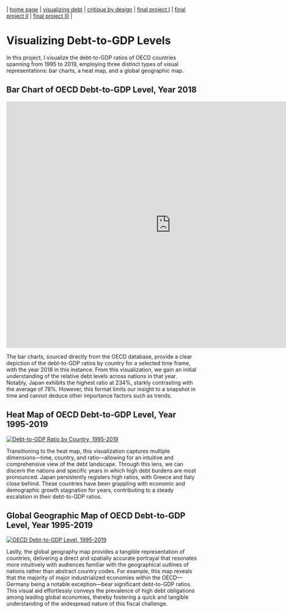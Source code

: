 | [home page](https://minkang20.github.io/tswd-portfolio-minkangl/) | [visualizing debt](visualizing-government-debt) | [critique by design](critique-by-design) | [final project I](final-project-part-one) | [final project II](final-project-part-two) | [final project III](final-project-part-three) |

# Visualizing Debt-to-GDP Levels

In this project, I visualize the debt-to-GDP ratios of OECD countries spanning from 1995 to 2019, employing three distinct types of visual representations: bar charts, a heat map, and a global geographic map.

## Bar Chart of OECD Debt-to-GDP Level, Year 2018
<iframe src="https://data.oecd.org/chart/7kqG" width="860" height="645" style="border: 0" mozallowfullscreen="true" webkitallowfullscreen="true" allowfullscreen="true"><a href="https://data.oecd.org/chart/7kqG" target="_blank">OECD Chart: General government debt, Total, % of GDP, Annual, 2018</a></iframe>

The bar charts, sourced directly from the OECD database, provide a clear depiction of the debt-to-GDP ratios by country for a selected time frame, with the year 2018 in this instance. From this visualization, we gain an initial understanding of the relative debt levels across nations in that year. Notably, Japan exhibits the highest ratio at 234%, starkly contrasting with the average of 78%. However, this format limits our insight to a snapshot in time and cannot deduce other importance factors such as trends. 

## Heat Map of OECD Debt-to-GDP Level, Year 1995-2019
<div class='tableauPlaceholder' id='viz1706564669101' style='position: relative'><noscript><a href='#'><img alt='Debt-to-GDP Ratio by Country, 1995-2019 ' src='https:&#47;&#47;public.tableau.com&#47;static&#47;images&#47;de&#47;debt-to-gdp&#47;Sheet1&#47;1_rss.png' style='border: none' /></a></noscript><object class='tableauViz'  style='display:none;'><param name='host_url' value='https%3A%2F%2Fpublic.tableau.com%2F' /> <param name='embed_code_version' value='3' /> <param name='site_root' value='' /><param name='name' value='debt-to-gdp&#47;Sheet1' /><param name='tabs' value='no' /><param name='toolbar' value='yes' /><param name='static_image' value='https:&#47;&#47;public.tableau.com&#47;static&#47;images&#47;de&#47;debt-to-gdp&#47;Sheet1&#47;1.png' /> <param name='animate_transition' value='yes' /><param name='display_static_image' value='yes' /><param name='display_spinner' value='yes' /><param name='display_overlay' value='yes' /><param name='display_count' value='yes' /><param name='language' value='en-US' /><param name='filter' value='publish=yes' /></object></div> 

<script type='text/javascript'>     
  var divElement = document.getElementById('viz1706564669101');                 
  var vizElement = divElement.getElementsByTagName('object')[0];
  vizElement.style.width='100%';vizElement.style.height=(divElement.offsetWidth*0.75)+'px';                 
  var scriptElement = document.createElement('script'); 
  scriptElement.src = 'https://public.tableau.com/javascripts/api/viz_v1.js';
  vizElement.parentNode.insertBefore(scriptElement, vizElement); 
</script>

Transitioning to the heat map, this visualization captures multiple dimensions—time, country, and ratio—allowing for an intuitive and comprehensive view of the debt landscape. Through this lens, we can discern the nations and specific years in which high debt burdens are most pronounced. Japan persistently registers high ratios, with Greece and Italy close behind. These countries have been grappling with economic and demographic growth stagnation for years, contributing to a steady escalation in their debt-to-GDP ratios.

## Global Geographic Map of OECD Debt-to-GDP Level, Year 1995-2019

<div class='tableauPlaceholder' id='viz1706574564320' style='position: relative'><noscript><a href='#'><img alt='OECD Debt-to-GDP Level, 1995-2019 ' src='https:&#47;&#47;public.tableau.com&#47;static&#47;images&#47;oe&#47;oecd-debt-to-gdp-map&#47;Sheet2&#47;1_rss.png' style='border: none' /></a></noscript><object class='tableauViz'  style='display:none;'><param name='host_url' value='https%3A%2F%2Fpublic.tableau.com%2F' /> <param name='embed_code_version' value='3' /> <param name='site_root' value='' /><param name='name' value='oecd-debt-to-gdp-map&#47;Sheet2' /><param name='tabs' value='no' /><param name='toolbar' value='yes' /><param name='static_image' value='https:&#47;&#47;public.tableau.com&#47;static&#47;images&#47;oe&#47;oecd-debt-to-gdp-map&#47;Sheet2&#47;1.png' /> <param name='animate_transition' value='yes' /><param name='display_static_image' value='yes' /><param name='display_spinner' value='yes' /><param name='display_overlay' value='yes' /><param name='display_count' value='yes' /><param name='language' value='en-US' /><param name='filter' value='publish=yes' /></object></div>                
<script type='text/javascript'>                    
  var divElement = document.getElementById('viz1706574564320');                    
  var vizElement = divElement.getElementsByTagName('object')[0];                    
  vizElement.style.width='100%';vizElement.style.height=(divElement.offsetWidth*0.75)+'px';                    
  var scriptElement = document.createElement('script');                    
  scriptElement.src = 'https://public.tableau.com/javascripts/api/viz_v1.js';                    
  vizElement.parentNode.insertBefore(scriptElement, vizElement);                
</script>

Lastly, the global geography map provides a tangible representation of countries, delivering a direct and spatially accurate portrayal that resonates more intuitively with audiences familiar with the geographical outlines of nations rather than abstract country codes. For example, this map reveals that the majority of major industrialized economies within the OECD—Germany being a notable exception—bear significant debt-to-GDP ratios. This visual aid effortlessly conveys the prevalence of high debt obligations among leading global economies, thereby fostering a quick and tangible understanding of the widespread nature of this fiscal challenge.

